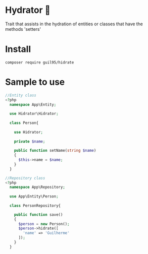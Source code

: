 # Hydrator :elephant: 

Trait that assists in the hydration of entities or classes that have the methods 'setters'

# Install
`composer require guil95/hidrate`

# Sample to use

```php
//Entity class
<?php
  namespace App\Entity;
  
  use Hidrator\Hidrator;
  
  class Person{
  
    use Hidrator;
    
    private $name;
    
    public function setName(string $name)
    {
      $this->name = $name;
    }
  }
```

```php
//Repository class
<?php
  namespace App\Repository;
  
  use App\Entity\Person;
  
  class PersonRepository{

    public function save()
    {
      $person = new Person();
      $person->hidrate([
        'name' => 'Guilherme'
      ]);
    }
  }
```

